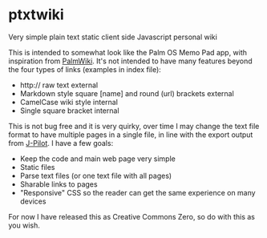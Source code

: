 # ptxtwiki
Very simple plain text static client side Javascript personal wiki

This is intended to somewhat look like the Palm OS Memo Pad app, with inspiration from [PalmWiki](https://wiki.pitecan.com/PalmWiki/index_e.html). It's not intended to have many features beyond the four types of links (examples in index file):
* http:// raw text external
* Markdown style square [name] and round (url) brackets external
* CamelCase wiki style internal
* Single square bracket internal

This is not bug free and it is very quirky, over time I may change the text file format to have multiple pages in a single file, in line with the export output from [J-Pilot](https://www.jpilot.org/). I have a few goals:
* Keep the code and main web page very simple
* Static files
* Parse text files (or one text file with all pages)
* Sharable links to pages
* "Responsive" CSS so the reader can get the same experience on many devices

For now I have released this as Creative Commons Zero, so do with this as you wish.
